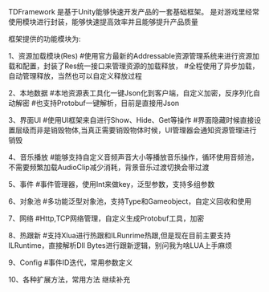 TDFramework 是基于Unity能够快速开发产品的一套基础框架。
是对游戏里经常使用模块进行封装，能够快速提高效率并且能够提升产品质量

框架提供的功能模块为:

1、资源加载模块(Res)
#使用官方最新的Addressable资源管理系统来进行资源加载和配置，封装了Res统一接口来管理资源的加载释放，
#全程使用了异步加载，自动管理释放，当然也可以自定义释放过程

2、本地数据
#本地资源表工具化一键Json化到客户端，自定义加密，反序列化自动解密
#也支持Protobuf一键解析，目前是直接用Json

3、界面UI
#使用UI框架来自进行Show、Hide、Get等操作
#界面隐藏时候直接设置层级而非是销毁物体,当真正需要销毁物体时候，UI管理器会通知资源管理进行销毁

4、音乐播放
#能够支持自定义音频声音大小等播放音乐操作，循环使用音频池，不需要频繁加载AudioClip减少消耗，背景音乐过渡切换会带过渡

5、事件
#事件管理器，使用Int来做key，泛型参数，支持多组参数

6、对象池
#多功能泛型对象池，支持Type和Gameobject，自定义回收和使用

7、网络
#Http,TCP网络管理，自定义生成Protobuf工具，加密

8、热跟新
#支持Xlua进行热跟和ILRunrime热跟,但是现在目前主要支持ILRuntime，直接解析Dll Bytes进行跟新逻辑，别问我为啥LUA上手麻烦

9、Config
#事件ID迭代，常用参数定义

10、各种扩展方法，常用方法 继续补充


